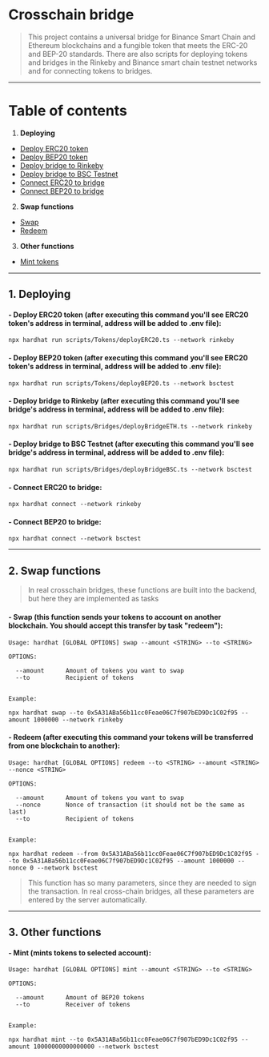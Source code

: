 # Сrosschain bridge

>This project contains a universal bridge for Binance Smart Chain and Ethereum blockchains and a fungible token that meets the ERC-20 and BEP-20 standards. There are also scripts for deploying tokens and bridges in the Rinkeby and Binance smart chain testnet networks and for connecting tokens to bridges.
-------------------------
# Table of contents
1. <b>Deploying</b>
  + [Deploy ERC20 token](#Deploy-erc20)
  + [Deploy BEP20 token](#Deploy-bep20)
  + [Deploy bridge to Rinkeby](#BR-rinkeby)
  + [Deploy bridge to BSC Testnet](#BR-bsc)
  + [Connect ERC20 to bridge](#Connect-erc)
  + [Connect BEP20 to bridge](#Connect-bep)
2. <b>Swap functions</b>
  + [Swap](#Swap)
  + [Redeem](#Redeem)
3. <b>Other functions</b>
  + [Mint tokens](#Mint)

-------------------------
## 1. Deploying

#### <a name="Deploy-erc20"></a> <b>- Deploy ERC20 token</b> (after executing this command you'll see ERC20 token's address in terminal, address will be added to .env file): 
```shell
npx hardhat run scripts/Tokens/deployERC20.ts --network rinkeby
```

#### <a name="Deploy-bep20"></a> <b>- Deploy BEP20 token</b> (after executing this command you'll see ERC20 token's address in terminal, address will be added to .env file):
```shell
npx hardhat run scripts/Tokens/deployBEP20.ts --network bsctest
```

#### <a name="BR-rinkeby"></a> <b>- Deploy bridge to Rinkeby</b> (after executing this command you'll see bridge's address in terminal, address will be added to .env file): 
```shell
npx hardhat run scripts/Bridges/deployBridgeETH.ts --network rinkeby
```

#### <a name="BR-bsc"></a> <b>- Deploy bridge to BSC Testnet</b> (after executing this command you'll see bridge's address in terminal, address will be added to .env file):
```shell
npx hardhat run scripts/Bridges/deployBridgeBSC.ts --network bsctest
```

#### <a name="Connect-erc"></a> <b>- Connect ERC20 to bridge:</b>
```shell
npx hardhat connect --network rinkeby
```

#### <a name="Connect-bep"></a> <b>- Connect BEP20 to bridge:</b>
```shell
npx hardhat connect --network bsctest
```

-------------------------

## 2. Swap functions
>In real crosschain bridges, these functions are built into the backend, but here they are implemented as tasks
#### <a name="Swap"></a> <b>- Swap </b>(this function sends your tokens to account on another blockchain. You should accept this transfer by task "redeem"):
```shell
Usage: hardhat [GLOBAL OPTIONS] swap --amount <STRING> --to <STRING>

OPTIONS:

  --amount      Amount of tokens you want to swap 
  --to          Recipient of tokens 


Example:

npx hardhat swap --to 0x5A31ABa56b11cc0Feae06C7f907bED9Dc1C02f95 --amount 1000000 --network rinkeby
```

#### <a name="Redeem"></a> <b>- Redeem</b> (after executing this command your tokens will be transferred from one blockchain to another):</b>
```shell
Usage: hardhat [GLOBAL OPTIONS] redeem --to <STRING> --amount <STRING> --nonce <STRING>

OPTIONS:

  --amount      Amount of tokens you want to swap 
  --nonce       Nonce of transaction (it should not be the same as last) 
  --to          Recipient of tokens


Example:

npx hardhat redeem --from 0x5A31ABa56b11cc0Feae06C7f907bED9Dc1C02f95 --to 0x5A31ABa56b11cc0Feae06C7f907bED9Dc1C02f95 --amount 1000000 --nonce 0 --network bsctest
```
>This function has so many parameters, since they are needed to sign the transaction. In real cross-chain bridges, all these parameters are entered by the server automatically.
-------------------------

## 3. Other functions

#### <a name="Mint"></a> <b>- Mint</b> (mints tokens to selected account):

```shell
Usage: hardhat [GLOBAL OPTIONS] mint --amount <STRING> --to <STRING>

OPTIONS:

  --amount      Amount of BEP20 tokens 
  --to          Receiver of tokens 


Example:

npx hardhat mint --to 0x5A31ABa56b11cc0Feae06C7f907bED9Dc1C02f95 --amount 10000000000000000 --network bsctest

```
